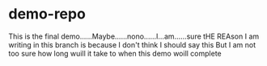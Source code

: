 # demo-repo
This is the final demo......Maybe......nono......I...am......sure
tHE REAson I am writing in this branch is because I don't think I should say this But I am not too sure how long wuill it take to when this demo woill complete
